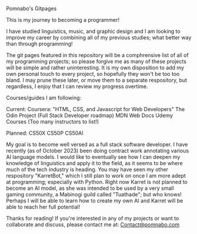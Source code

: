 Pomnabo's Gitpages


This is my journey to becoming a programmer!

I have studied linguistics, music, and graphic design and I am looking to improve my career by combining all of my previous studies; what better way than through programming!

The git pages featured in this repository will be a comphrensive list of all of my programming projects; so please forgive me as many of these projects will be simple and rather uninteresting. It is my own disposition to add my own personal touch to every project, so hopefully they won't be too too bland. I may prune these later, or move them to a separate respository, but regardless, I enjoy that I can review my progress overtime.

Courses/guides I am following:

Current:
Coursera: "HTML, CSS, and Javascript for Web Developers"
The Odin Project (Full Stack Developer roadmap)
MDN Web Docs
Udemy Courses (Too many instructors to list!)

Planned:
CS50X
CS50P
CS50AI


My goal is to become well versed as a full stack software developer. I have recently (as of October 2023) been doing contract work annotating various AI language models. I would like to eventually see how I can deepen my knowledge of linguistics and apply it to the field, as it seems to be where much of the tech industry is heading.
You may have seen my other respository "KarretBot," which I still plan to work on once I am more adept at programming; especially with Python. Right now Karret is not planned to become an AI model, as she was intended to be used by a very small gaming community, a Mabinogi guild called "Tuathade"; but who knows! Perhaps I will be able to learn how to create my own AI and Karret will be able to reach her full potential!

Thanks for reading! If you're interested in any of my projects or want to collaborate and discuss, please contact me at: Contact@pomnabo.com
